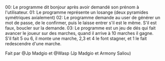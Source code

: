 00: Le programme dit bonjour après avoir demandé son prénom à l'utilisateur.
01:  Le programme représente un losange (deux pyramides symétriques axialement)
02: Le programme demande au user de générer un mot de passe, de le confirmer, puis le laisse entrer s'il est le même. S'il est faux, boucler sur la demande.
03: Le programme est un jeu de dés qui fait avancer le joueur sur des marches, quand il arrive à 10 marches il gagne. S'il fait 5 ou 6, il monte une marche, 2,3 et 4 le font stagner, et 1 le fait redescendre d'une marche.

Fait par @Jp Madgio et @Wasp (Jp Madgio et Armony Saliou)
